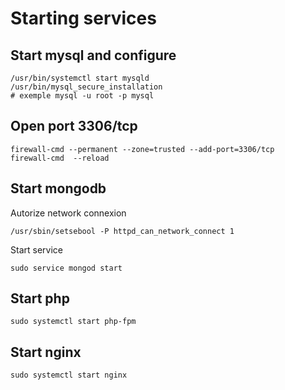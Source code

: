 # Starting services

## Start mysql and configure
```
/usr/bin/systemctl start mysqld
/usr/bin/mysql_secure_installation
# exemple mysql -u root -p mysql
```

## Open port 3306/tcp
```
firewall-cmd --permanent --zone=trusted --add-port=3306/tcp
firewall-cmd  --reload
```

## Start mongodb
Autorize network connexion
```
/usr/sbin/setsebool -P httpd_can_network_connect 1
```
Start service
```
sudo service mongod start
```

## Start php
```
sudo systemctl start php-fpm
```

## Start nginx
```
sudo systemctl start nginx
```